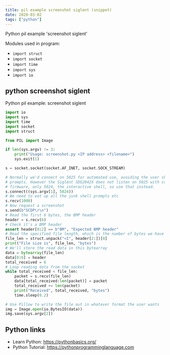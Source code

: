 ```yaml
---
title: pil example screenshot siglent (snippet)
date: 2020-03-02
tags: ["python"]
---
```

Python pil example 'screenshot siglent'


Modules used in program: 
* `import struct`
* `import socket`
* `import time`
* `import sys`
* `import io`

## python screenshot siglent

Python pil example: screenshot siglent

```python
import io
import sys
import time
import socket
import struct

from PIL import Image

if len(sys.argv) != 3:
    print("Usage: screenshot.py <IP address> <filename>")
    sys.exit(1)

s = socket.socket(socket.AF_INET, socket.SOCK_STREAM)

# Normally we'd connect on 5025 for automated use, avoiding the user shell
# prompts. However the Siglent SDG2042X does not listen on 5025 with current
# firmware, only 5024, the interactive shell, so use that instead.
s.connect((sys.argv[1], 5024))
# We need to eat up all the junk shell prompts etc
s.recv(1000)
# Now request a screenshot
s.send(b"SCDP\r\n")
# Read the first 6 bytes, the BMP header
header = s.recv(6)
# Check it's a BMP header
assert header[0:2] == b"BM", "Expected BMP header"
# Read the specified file length, which is the number of bytes we have to read
file_len = struct.unpack("<I", header[2:])[0]
print("File size is", file_len, "bytes")
# We'll store the read data in this bytearray
data = bytearray(file_len)
data[0:6] = header
total_received = 6
# Loop reading data from the socket
while total_received < file_len:
    packet = s.recv(file_len)
    data[total_received:len(packet)] = packet
    total_received += len(packet)
    print("Received", total_received, "bytes")
    time.sleep(0.2)

# Use Pillow to write the file out in whatever format the user wants
img = Image.open(io.BytesIO(data))
img.save(sys.argv[2])


```

## Python links

- Learn Python: https://pythonbasics.org/
- Python Tutorial: https://pythonprogramminglanguage.com
